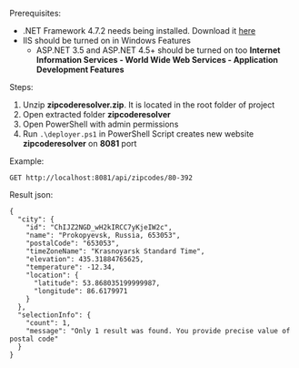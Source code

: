 Prerequisites:

- .NET Framework 4.7.2 needs being installed. Download it [here](https://dotnet.microsoft.com/download/dotnet-framework/thank-you/net472-developer-pack-offline-installer)
- IIS should be turned on in Windows Features
    - ASP.NET 3.5 and ASP.NET 4.5+ should be turned on too
        **Internet Information Services - World Wide Web Services - Application Development Features**

Steps:
1. Unzip **zipcoderesolver.zip**. It is located in the root folder of project
2. Open extracted folder **zipcoderesolver**
3. Open PowerShell with admin permissions
3. Run `.\deployer.ps1` in PowerShell
    Script creates new website **zipcoderesolver** on **8081** port

Example:

```
GET http://localhost:8081/api/zipcodes/80-392
```

Result json:
```
{
  "city": {
    "id": "ChIJZ2NGD_wH2kIRCC7yKjeIW2c",
    "name": "Prokopyevsk, Russia, 653053",
    "postalCode": "653053",
    "timeZoneName": "Krasnoyarsk Standard Time",
    "elevation": 435.31884765625,
    "temperature": -12.34,
    "location": {
      "latitude": 53.868035199999987,
      "longitude": 86.6179971
    }
  },
  "selectionInfo": {
    "count": 1,
    "message": "Only 1 result was found. You provide precise value of postal code"
  }
}
```



